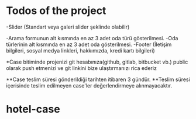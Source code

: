 # Todos of the project

-Slider (Standart veya galeri slider şeklinde olabilir)

-Arama formunun alt kısmında en az 3 adet oda türü gösterilmesi.
-Oda türlerinin alt kısmında en az 3 adet oda gösterilmesi.
-Footer (İletişim bilgileri, sosyal medya linkleri, hakkımızda, kredi kartı bilgileri)

\*Case bitiminde projenizi git hesabınıza(github, gitlab, bitbucket vb.) public olarak push etmenizi
ve git linkini bize ulaştırmanızı rica ederiz

**Case teslim süresi gönderildiği tarihten itibaren 3 gündür.
**Teslim süresi içerisinde teslim edilmeyen case'ler değerlendirmeye alınmayacaktır.
# hotel-case
